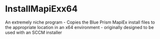 # InstallMapiExx64
An extremely niche program - Copies the Blue Prism MapiEx install files to the appropriate location in an x64 environment - originally designed to be used with an SCCM installer

